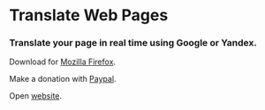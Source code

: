 # Translate Web Pages

### Translate your page in real time using Google or Yandex.

Download for [Mozilla Firefox](https://addons.mozilla.org/firefox/addon/traduzir-paginas-web/).

Make a donation with [Paypal](https://www.paypal.com/cgi-bin/webscr?cmd=_s-xclick&hosted_button_id=N4Q7ACFV3GK2U&source=url).

Open [website](https://filipeps.github.io/Traduzir-paginas-web/).